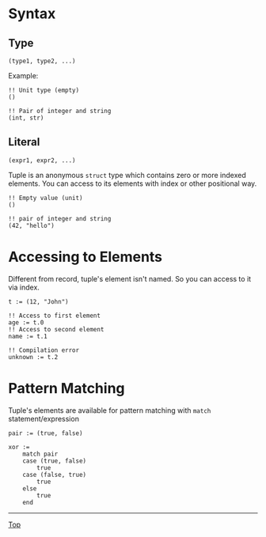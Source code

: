 # Syntax

## Type

```
(type1, type2, ...)
```

Example:

```
!! Unit type (empty)
()

!! Pair of integer and string
(int, str)
```

## Literal

```
(expr1, expr2, ...)
```

Tuple is an anonymous `struct` type which contains zero or more indexed elements. You can access
to its elements with index or other positional way.

```
!! Empty value (unit)
()

!! pair of integer and string
(42, "hello")
```

# Accessing to Elements

Different from record, tuple's element isn't named. So you can access to it via index.

```
t := (12, "John")

!! Access to first element
age := t.0
!! Access to second element
name := t.1

!! Compilation error
unknown := t.2
```

# Pattern Matching

Tuple's elements are available for pattern matching with `match` statement/expression

```
pair := (true, false)

xor :=
    match pair
    case (true, false)
        true
    case (false, true)
        true
    else
        true
    end
```

---
[Top](./README.md)
